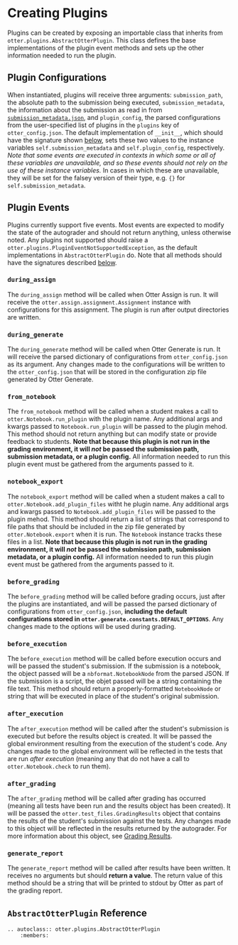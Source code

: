 # Creating Plugins

Plugins can be created by exposing an importable class that inherits from `otter.plugins.AbstractOtterPlugin`. This class defines the base implementations of the plugin event methods and sets up the other information needed to run the plugin.

## Plugin Configurations

When instantiated, plugins will receive three arguments: `submission_path`, the absolute path to the submission being executed, `submission_metadata`, the information about the submission as read in from [`submission_metadata.json`](https://gradescope-autograders.readthedocs.io/en/latest/submission_metadata/), and `plugin_config`, the parsed configurations from the user-specified list of plugins in the `plugins` key of `otter_config.json`. The default implementation of `__init__`, which should have the signature shown [below](#absctractotterplugin-reference), sets these two values to the instance variables `self.submission_metadata` and `self.plugin_config`, respectively. _Note that some events are executed in contexts in which some or all of these variables are unavailable, and so these events should not rely on the use of these instance variables._ In cases in which these are unavailable, they will be set for the falsey version of their type, e.g. `{}` for `self.submission_metadata`.

## Plugin Events

Plugins currently support five events. Most events are expected to modify the state of the autograder and should not return anything, unless otherwise noted. Any plugins not supported should raise a `otter.plugins.PluginEventNotSupportedException`, as the default implementations in `AbstractOtterPlugin` do. Note that all methods should have the signatures described [below](#absctractotterplugin-reference).

### `during_assign`

The `during_assign` method will be called when Otter Assign is run. It will receive the `otter.assign.assignment.Assignment` instance with configurations for this assignment. The plugin is run after output directories are written.

### `during_generate`

The `during_generate` method will be called when Otter Generate is run. It will receive the parsed dictionary of configurations from `otter_config.json` as its argument. Any changes made to the configurations will be written to the `otter_config.json` that will be stored in the configuration zip file generated by Otter Generate.

### `from_notebook`

The `from_notebook` method will be called when a student makes a call to `otter.Notebook.run_plugin` with the plugin name. Any additional args and kwargs passed to `Notebook.run_plugin` will be passed to the plugin mehod. This method should not return anything but can modify state or provide feedback to students. **Note that because this plugin is not run in the grading environment, it will _not_ be passed the submission path, submission metadata, or a plugin config.** All information needed to run this plugin event must be gathered from the arguments passed to it.

### `notebook_export`

The `notebook_export` method will be called when a student makes a call to `otter.Notebook.add_plugin_files` witht he plugin name. Any additional args and kwargs passed to `Notebook.add_plugin_files` will be passed to the plugin mehod. This method should return a list of strings that correspond to file paths that should be included in the zip file generated by `otter.Notebook.export` when it is run. The `Notebook` instance tracks these files in a list. **Note that because this plugin is not run in the grading environment, it will _not_ be passed the submission path, submission metadata, or a plugin config.** All information needed to run this plugin event must be gathered from the arguments passed to it.

### `before_grading`

The `before_grading` method will be called before grading occurs, just after the plugins are instantiated, and will be passed the parsed dictionary of configurations from `otter_config.json`, **including the default configurations stored in `otter.generate.constants.DEFAULT_OPTIONS`**. Any changes made to the options will be used during grading.

### `before_execution`

The `before_execution` method will be called before execution occurs and will be passed the student's submission. If the submission is a notebook, the object passed will be a ``nbformat.NotebookNode`` from the parsed JSON. If the submission is a script, the objet passed will be a string containing the file text. This method should return a properly-formatted ``NotebookNode`` or string that will be executed in place of the student's original submission.

### `after_execution`

The `after_execution` method will be called after the student's submission is executed but before the results object is created. It will be passed the global environment resulting from the execution of the student's code. Any changes made to the global environment will be reflected in the tests that are run _after execution_ (meaning any that do not have a call to `otter.Notebook.check` to run them).

### `after_grading`

The `after_grading` method will be called after grading has occurred (meaning all tests have been run and the results object has been created). It will be passed the `otter.test_files.GradingResults` object that contains the results of the student's submission against the tests. Any changes made to this object will be reflected in the results returned by the autograder. For more information about this object, see [Grading Results](../workflow/executing_submissions/otter_run.md).

### `generate_report`

The `generate_report` method will be called after results have been written. It receives no arguments but should **return a value**. The return value of this method should be a string that will be printed to stdout by Otter as part of the grading report.

## `AbstractOtterPlugin` Reference

```eval_rst
.. autoclass:: otter.plugins.AbstractOtterPlugin
    :members:
```
